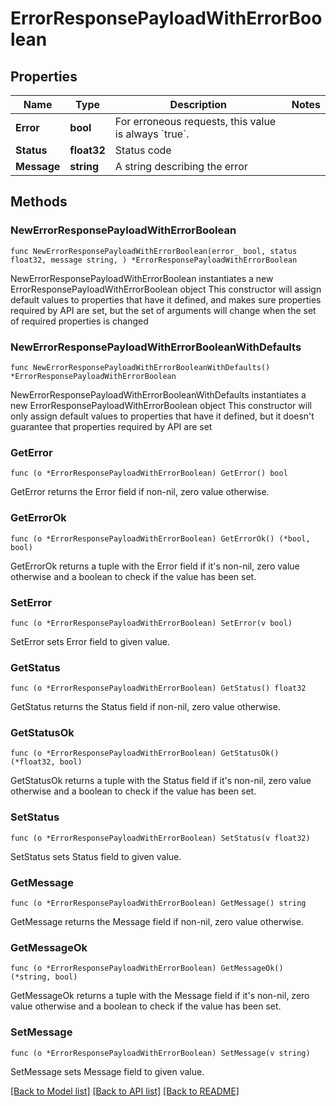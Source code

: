 # ErrorResponsePayloadWithErrorBoolean

## Properties

Name | Type | Description | Notes
------------ | ------------- | ------------- | -------------
**Error** | **bool** | For erroneous requests, this value is always &#x60;true&#x60;. | 
**Status** | **float32** | Status code | 
**Message** | **string** | A string describing the error | 

## Methods

### NewErrorResponsePayloadWithErrorBoolean

`func NewErrorResponsePayloadWithErrorBoolean(error_ bool, status float32, message string, ) *ErrorResponsePayloadWithErrorBoolean`

NewErrorResponsePayloadWithErrorBoolean instantiates a new ErrorResponsePayloadWithErrorBoolean object
This constructor will assign default values to properties that have it defined,
and makes sure properties required by API are set, but the set of arguments
will change when the set of required properties is changed

### NewErrorResponsePayloadWithErrorBooleanWithDefaults

`func NewErrorResponsePayloadWithErrorBooleanWithDefaults() *ErrorResponsePayloadWithErrorBoolean`

NewErrorResponsePayloadWithErrorBooleanWithDefaults instantiates a new ErrorResponsePayloadWithErrorBoolean object
This constructor will only assign default values to properties that have it defined,
but it doesn't guarantee that properties required by API are set

### GetError

`func (o *ErrorResponsePayloadWithErrorBoolean) GetError() bool`

GetError returns the Error field if non-nil, zero value otherwise.

### GetErrorOk

`func (o *ErrorResponsePayloadWithErrorBoolean) GetErrorOk() (*bool, bool)`

GetErrorOk returns a tuple with the Error field if it's non-nil, zero value otherwise
and a boolean to check if the value has been set.

### SetError

`func (o *ErrorResponsePayloadWithErrorBoolean) SetError(v bool)`

SetError sets Error field to given value.


### GetStatus

`func (o *ErrorResponsePayloadWithErrorBoolean) GetStatus() float32`

GetStatus returns the Status field if non-nil, zero value otherwise.

### GetStatusOk

`func (o *ErrorResponsePayloadWithErrorBoolean) GetStatusOk() (*float32, bool)`

GetStatusOk returns a tuple with the Status field if it's non-nil, zero value otherwise
and a boolean to check if the value has been set.

### SetStatus

`func (o *ErrorResponsePayloadWithErrorBoolean) SetStatus(v float32)`

SetStatus sets Status field to given value.


### GetMessage

`func (o *ErrorResponsePayloadWithErrorBoolean) GetMessage() string`

GetMessage returns the Message field if non-nil, zero value otherwise.

### GetMessageOk

`func (o *ErrorResponsePayloadWithErrorBoolean) GetMessageOk() (*string, bool)`

GetMessageOk returns a tuple with the Message field if it's non-nil, zero value otherwise
and a boolean to check if the value has been set.

### SetMessage

`func (o *ErrorResponsePayloadWithErrorBoolean) SetMessage(v string)`

SetMessage sets Message field to given value.



[[Back to Model list]](../README.md#documentation-for-models) [[Back to API list]](../README.md#documentation-for-api-endpoints) [[Back to README]](../README.md)


